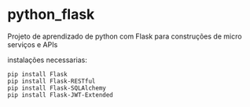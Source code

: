 # python_flask
Projeto de aprendizado de python com Flask para construções de micro serviços e APIs

instalações necessarias:

```
pip install Flask
pip install Flask-RESTful
pip install Flask-SQLAlchemy
pip install Flask-JWT-Extended
```
